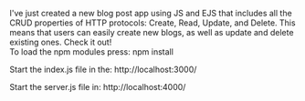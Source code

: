  I've just created a new blog post app using JS and EJS that includes all the CRUD properties of HTTP protocols: Create, Read, Update, and Delete.
 This means that users can easily create new blogs, as well as update and delete existing ones. 
 Check it out!  
 To load the npm modules press:
 npm install 

 Start the index.js file in the:
 http://localhost:3000/
 
 Start the server.js file in:
 http://localhost:4000/
 
 
 

 
